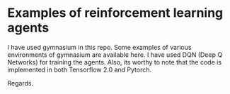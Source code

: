 # Examples of reinforcement learning agents

I have used gymnasium in this repo. Some examples of various environments of gymnasium are available here. I have used DQN (Deep Q Networks) for training the agents. Also, its worthy to note that the code is implemented in both Tensorflow 2.0 and Pytorch.

Regards.
